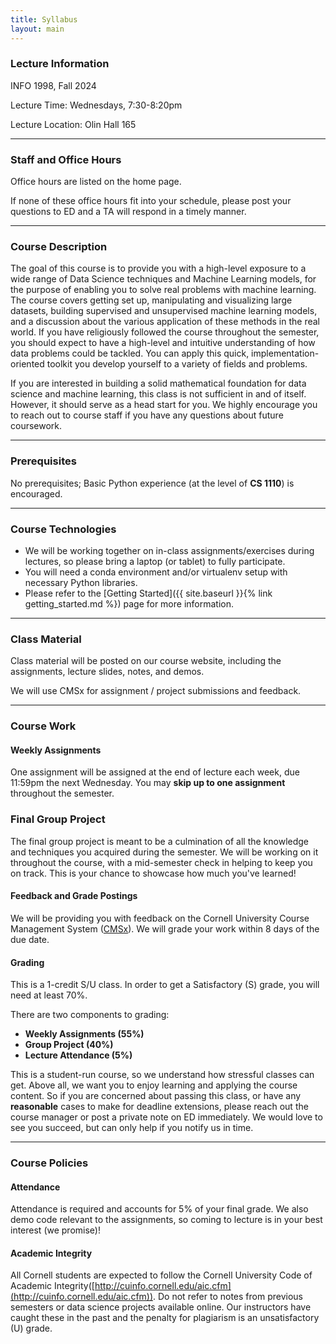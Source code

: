 ```yaml
---
title: Syllabus
layout: main
---
```

### Lecture Information
INFO 1998, Fall 2024

Lecture Time: Wednesdays, 7:30-8:20pm

Lecture Location: Olin Hall 165

----------------------------------------------------------------------------------------
### Staff and Office Hours

Office hours are listed on the home page.

If none of these office hours fit into your schedule, please post your questions to ED and a TA will respond in a timely manner.

----------------------------------------------------------------------------------------
### Course Description

The goal of this course is to provide you with a high-level exposure to a wide range of Data Science techniques and Machine Learning models, for the purpose of enabling you to solve real problems with machine learning. The course covers getting set up, manipulating and visualizing large datasets, building supervised and unsupervised machine learning models, and a discussion about the various application of these methods in the real world. If you have religiously followed the course throughout the semester, you should expect to have a high-level and intuitive understanding of how data problems could be tackled. You can apply this quick, implementation-oriented toolkit you develop yourself to a variety of fields and problems.

If you are interested in building a solid mathematical foundation for data science and machine learning, this class is not sufficient in and of itself. However, it should serve as a head start for you. We highly encourage you to reach out to course staff if you have any questions about future coursework.

----------------------------------------------------------------------------------------
### Prerequisites

No prerequisites; Basic Python experience (at the level of **CS 1110**) is encouraged.

----------------------------------------------------------------------------------------
### Course Technologies

- We will be working together on in-class assignments/exercises during lectures, so please
bring a laptop (or tablet) to fully participate.
- You will need a conda environment and/or virtualenv setup with necessary Python libraries.
- Please refer to the [Getting Started]({{ site.baseurl }}{% link getting_started.md %})
page for more information.

----------------------------------------------------------------------------------------
### Class Material

Class material will be posted on our course website, including the assignments, lecture
slides, notes, and demos.

We will use CMSx for assignment / project submissions and feedback.

----------------------------------------------------------------------------------------
### Course Work

#### Weekly Assignments
One assignment will be assigned at the end of lecture each week, due 11:59pm the next Wednesday. You may <strong>skip up to one assignment</strong> throughout the semester.

### Final Group Project
The final group project is meant to be a culmination of all the knowledge and 
techniques you acquired during the semester. We will be working on it throughout 
the course, with a mid-semester check in helping to keep you on track.
This is your chance to showcase how much you've learned!

#### Feedback and Grade Postings

We will be providing you with feedback on the Cornell University Course Management System
([CMSx](https://cmsx.cs.cornell.edu/)). We will grade your work within 8 days of the due date.

#### Grading

This is a 1-credit S/U class. In order to get a Satisfactory (S) grade, you will need at least 70%.

There are two components to grading:
- **Weekly Assignments (55%)**
- **Group Project (40%)**
- **Lecture Attendance (5%)**

This is a student-run course, so we understand how stressful classes can get. Above all, we want you to enjoy learning and applying the course content. So if you are concerned about passing this class, or have any **reasonable** cases to make for deadline extensions, please reach out the course manager or post a private note on ED immediately. We would love to see you succeed, but can only help if you notify us in time.



----------------------------------------------------------------------------------------
### Course Policies

#### Attendance

Attendance is required and accounts for 5% of your final grade. We also demo code relevant to the assignments, so coming to lecture is in your best interest (we promise)!

#### Academic Integrity

All Cornell students are expected to follow the Cornell University Code of Academic Integrity([http://cuinfo.cornell.edu/aic.cfm](http://cuinfo.cornell.edu/aic.cfm)). Do not refer to notes from previous semesters or data science projects available online. Our instructors have caught these in the past and the penalty for plagiarism is an unsatisfactory (U) grade.


